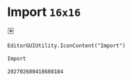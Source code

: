 # Import `16x16`
<img src="/img/Import.png" width=16 height=16>

``` CSharp
EditorGUIUtility.IconContent("Import")
```
```
Import
```
```
202702680418688184
```
